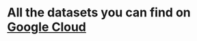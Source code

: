 # All the datasets you can find on [Google Cloud](https://drive.google.com/drive/u/2/folders/1C9eYj-cwi1s4JgbJe-fX9hoMW4dzS7nF)